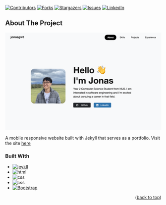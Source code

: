 <div id="top"></div>


[![Contributors][contributors-shield]][contributors-url]
[![Forks][forks-shield]][forks-url]
[![Stargazers][stars-shield]][stars-url]
[![Issues][issues-shield]][issues-url]
[![LinkedIn][linkedin-shield]][linkedin-url]



<!-- ABOUT THE PROJECT -->
## About The Project

[![Screen Shot][product-screenshot]](https://jonasgwt.github.io/)

A mobile responsive website built with Jekyll that serves as a portfolio. Visit the site <a href="https://jonasgwt.github.io/">here</a>




### Built With

* [![jeykll][jeykll.com]][jekyll-url]
* ![html][html.com]
* ![css][css.com]
* ![css][javascript]
* [![Bootstrap][Bootstrap.com]][Bootstrap-url]


<p align="right">(<a href="#top">back to top</a>)</p>




<!-- MARKDOWN LINKS & IMAGES -->

[contributors-shield]: https://img.shields.io/github/contributors/jonasgwt/jonasgwt.github.io.svg?style=for-the-badge
[contributors-url]: https://github.com/jonasgwt/jonasgwt.github.io/graphs/contributors
[forks-shield]: https://img.shields.io/github/forks/jonasgwt/jonasgwt.github.io.svg?style=for-the-badge
[forks-url]: https://github.com/jonasgwt/jonasgwt.github.io/network/members
[stars-shield]: https://img.shields.io/github/stars/jonasgwt/jonasgwt.github.io.svg?style=for-the-badge
[stars-url]: https://github.com/jonasgwt/jonasgwt.github.io/stargazers
[issues-shield]: https://img.shields.io/github/issues/jonasgwt/jonasgwt.github.io.svg?style=for-the-badge
[issues-url]: https://github.com/jonasgwt/jonasgwt.github.io/issues

[linkedin-shield]: https://img.shields.io/badge/-LinkedIn-black.svg?style=for-the-badge&logo=linkedin&colorB=555
[linkedin-url]: https://www.linkedin.com/in/jonas-goh-891a15146/

[Bootstrap.com]: https://img.shields.io/badge/Bootstrap-563D7C?style=for-the-badge&logo=bootstrap&logoColor=white
[Bootstrap-url]: https://getbootstrap.com

[jeykll.com]: https://img.shields.io/badge/Jekyll-CC0000?style=for-the-badge&logo=Jekyll&logoColor=white
[jekyll-url]: https://jekyllrb.com/

[html.com]: https://img.shields.io/badge/HTML5-E34F26?style=for-the-badge&logo=html5&logoColor=white

[css.com]: 	https://img.shields.io/badge/CSS3-1572B6?style=for-the-badge&logo=css3&logoColor=white

[javascript]: https://img.shields.io/badge/JavaScript-323330?style=for-the-badge&logo=javascript&logoColor=F7DF1E

[product-screenshot]: /screenshot.png

